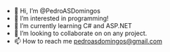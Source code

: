 - 👋 Hi, I’m @PedroASDomingos
- 👀 I’m interested in programming!
- 🌱 I’m currently learning C# and ASP.NET
- 💞️ I’m looking to collaborate on on any project.
- 📫 How to reach me pedroasdomingos@gmail.com

<!---
PedroASDomingos/PedroASDomingos is a ✨ special ✨ repository because its `README.md` (this file) appears on your GitHub profile.
You can click the Preview link to take a look at your changes.
--->
